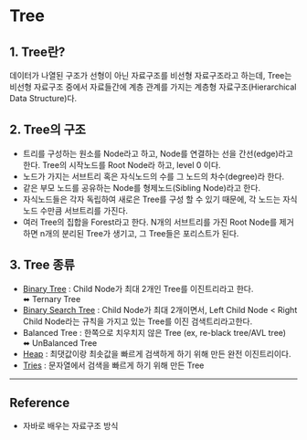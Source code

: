 # Tree

## 1. Tree란?
데이터가 나열된 구조가 선형이 아닌 자료구조를 비선형 자료구조라고 하는데, Tree는 비선형 자료구조 중에서 자료들간에 계층 관계를 가지는 계층형 자료구조(Hierarchical Data Structure)다.

## 2. Tree의 구조
- 트리를 구성하는 원소를 Node라고 하고, Node를 연결하는 선을 간선(edge)라고 한다. Tree의 시작노드를 Root Node라 하고, level 0 이다. 
- 노드가 가지는 서브트리 혹은 자식노드의 수를 그 노드의 차수(degree)라 한다.
- 같은 부모 노드를 공유하는 Node를 형제노드(Sibling Node)라고 한다. 
- 자식노드들은 각자 독립하여 새로은 Tree를 구성 할 수 있기 때문에, 각 노드는 자식 노드 수만큼 서브트리를 가진다.
- 여러 Tree의 집합을 Forest라고 한다. N개의 서브트리를 가진 Root Node를 제거하면 n개의 분리된 Tree가 생기고, 그 Tree들은 포리스트가 된다.

## 3. Tree 종류
- [Binary Tree](Binary_Tree.md) : Child Node가 최대 2개인 Tree를 이진트리라고 한다.  
    ⬌ Ternary Tree
- [Binary Search Tree](Binary_Search_Tree.md) : Child Node가 최대 2개이면서,  Left Child Node < Right Child Node라는 규칙을 가지고 있는 Tree를 이진 검색트리라고한다.
- Balanced Tree : 한쪽으로 치우치지 않은 Tree (ex, re-black tree/AVL tree)  
    ⬌ UnBalanced Tree
- [Heap](Heap.md) : 최댓값이랑 최솟값을 빠르게 검색하게 하기 위해 만든 완전 이진트리이다.
- [Tries](Tries.md) : 문자열에서 검색을 빠르게 하기 위해 만든 Tree

---

## Reference

- 자바로 배우는 자료구조 방식